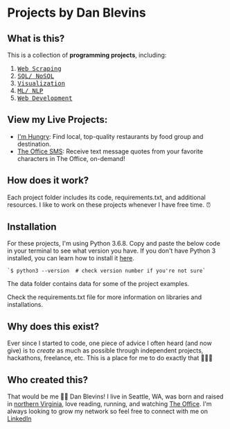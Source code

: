 # Projects by Dan Blevins

## **What** is this?
This is a collection of **programming projects**, including:
1. <kbd>[Web Scraping](https://github.com/danblevins/github_projects/tree/master/WebScraping)</kbd>
2. <kbd>[SQL/ NoSQL](https://github.com/danblevins/github_projects/tree/master/SQL_NoSQL)</kbd>
3. <kbd>[Visualization](https://github.com/danblevins/github_projects/tree/master/Visualization)</kbd>
4. <kbd>[ML/ NLP](https://github.com/danblevins/github_projects/tree/master/ML_NLP)</kbd>
5. <kbd>[Web Development](https://github.com/danblevins/github_projects/tree/master/WebDevelopment)</kbd>

## View my Live Projects:
- [I'm Hungry](https://imhungry-danblevins.herokuapp.com/): Find local, top-quality restaurants by food group and destination.
- [The Office SMS](https://theoffice-web.herokuapp.com/): Receive text message quotes from your favorite characters in The Office, on-demand!

## **How** does it work?
Each project folder includes its code, requirements.txt, and additional resources. I like to work on these projects whenever I have free time. ⏰

## Installation
For these projects, I'm using Python 3.6.8. Copy and paste the below code in your terminal to see what version you have. If you don't have Python 3 installed, you can learn how to install it [here](https://realpython.com/installing-python).

    `$ python3 --version  # check version number if you're not sure`

The data folder contains data for some of the project examples.

Check the requirements.txt file for more information on libraries and installations.

## **Why** does this exist?
Ever since I started to code, one piece of advice I often heard (and now give) is to *create* as much as possible through independent projects, hackathons, freelance, etc. This is a place for me to do exactly that 👨🏼‍💻 

## **Who** created this?
That would be me 👋🏼 Dan Blevins! I live in Seattle, WA, was born and raised in [northern Virginia](https://en.wikipedia.org/wiki/Northern_Virginia), love reading, running, and watching [The Office](https://en.wikipedia.org/wiki/The_Office_(American_TV_series)). I'm always looking to grow my network so feel free to connect with me on [LinkedIn](https://linkedin.com/in/dan-blevins)
